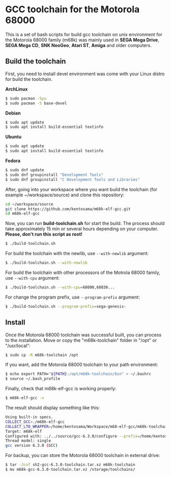 # GCC toolchain for the Motorola 68000

This is a set of bash scripts for build gcc toolchain on unix environment for the Motorola 68000 family (m68k) was mainly used in **SEGA Mega Drive**, **SEGA Mega CD**, **SNK NeoGeo**, **Atari ST**, **Amiga** and older computers.

## Build the toolchain

First, you need to install devel environment was come with your Linux distro for build the toolchain. 

**ArchLinux**
```bash
$ sudo pacman -Syu
$ sudo pacman -S base-devel
```

**Debian**
```bash
$ sudo apt update
$ sudo apt install build-essential textinfo
```

**Ubuntu**
```bash
$ sudo apt update
$ sudo apt install build-essential textinfo
```

**Fedora**
```bash
$ sudo dnf update
$ sudo dnf groupinstall "Development Tools"
$ sudo dnf groupinstall "C Development Tools and Libraries"
```

After, going into your workspace where you want build the toolchain (for example ~/workspace/source) and clone this repository:

```bash
cd ~/workspace/source
git clone https://github.com/kentosama/m68k-elf-gcc.git
cd m68k-elf-gcc
```
Now, you can run **build-toolchain.sh** for start the build. The process should take approximately 15 min or several hours depending on your computer. **Please, don't run this script as root!**

```bash
$ ./build-toolchain.sh
```

For build the toolchain with the newlib, use `--with-newlib` argument:

```bash
$ ./build-toolchain.sh --with-newlib
```

For build the toolchain with other processors of the Motrola 68000 family, use `--with-cpu` argument:

```bash
$ ./build-toolchain.sh --with-cpu=68000,68030...
```

For change the program prefix, use `--program-prefix` argument:

```bash
$ ./build-toolchain.sh --program-prefix=sega-genesis-
```

## Install

Once the Motorola 68000 toolchain was successful built, you can process to the installation. Move or copy the "m68k-toolchain" folder in "/opt" or "/usr/local":

```bash
$ sudo cp -R m68k-toolchain /opt
```

If you want, add the Motorola 68000 toolchain to your path environment:

```bash
$ echo export PATH="${PATH}:/opt/m68k-toolchain/bin" > ~/.bashrc
$ source ~/.bash_profile
```

Finally, check that m68k-elf-gcc is working properly:

```bash
$ m68k-elf-gcc -v
```

The result should display something like this:

```bash
Using built-in specs.
COLLECT_GCC=./m68k-elf-gcc
COLLECT_LTO_WRAPPER=/home/kentosama/Workspace/m68-elf-gcc/m68k-toolchain/libexec/gcc/m68k-elf/6.3.0/lto-wrapper
Target: m68k-elf
Configured with: ../../source/gcc-6.3.0/configure --prefix=/home/kentosama/Workspace/m68-elf-gcc/m68k-toolchain --build=x86_64-pc-linux-gnu --host=x86_64-pc-linux-gnu --target=m68k-elf --program-prefix=m68k-elf- --enable-languages=c --enable-obsolete --enable-lto --disable-threads --disable-libmudflap --disable-libgomp --disable-nls --disable-werror --disable-libssp --disable-shared --disable-multilib --disable-libgcj --disable-libstdcxx --disable-gcov --without-headers --without-included-gettext --with-cpu=m68000
Thread model: single
gcc version 6.3.0 (GCC) 
```

For backup, you can store the Motorola 68000 toolchain in external drive:
```bash
$ tar -Jcvf sh2-gcc-6.3.0-toolchain.tar.xz m68k-toolchain
$ mv m68k-gcc-6.3.0-toolchain.tar.xz /storage/toolchains/
```
